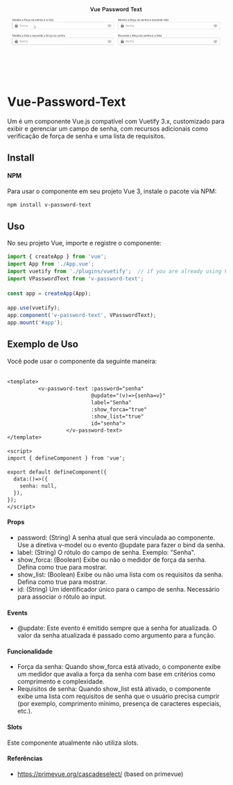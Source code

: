 ![Gif](public/movie.gif)

# Vue-Password-Text
Um é um componente Vue.js compatível com Vuetify 3.x, customizado para exibir e gerenciar um campo de senha, com recursos adicionais como verificação de força de senha e uma lista de requisitos.

## Install 
#### NPM 
Para usar o componente em seu projeto Vue 3, instale o pacote via NPM:

```bash 
npm install v-password-text
``` 
## Uso
No seu projeto Vue, importe e registre o componente:

```javascript 
import { createApp } from 'vue';
import App from './App.vue';
import vuetify from './plugins/vuetify';  // if you are already using Vuetify 
import VPasswordText from 'v-password-text';

const app = createApp(App);

app.use(vuetify);
app.component('v-password-text', VPasswordText);
app.mount('#app');
```
## Exemplo de Uso
Você pode usar o componente da seguinte maneira:

```vue

<template>
          <v-password-text :password="senha"
                           @update="(v)=>{senha=v}"
                           label="Senha"
                           :show_forca="true"
                           :show_list="true"
                           id="senha">
                   </v-password-text>
</template>

<script>
import { defineComponent } from 'vue';

export default defineComponent({
  data:()=>({
    senha: null,
  }),
});
</script>

```
#### Props
* password: (String) A senha atual que será vinculada ao componente. Use a diretiva v-model ou o evento @update para fazer o bind da senha.
* label: (String) O rótulo do campo de senha. Exemplo: "Senha".
* show_forca: (Boolean) Exibe ou não o medidor de força da senha. Defina como true para mostrar.
* show_list: (Boolean) Exibe ou não uma lista com os requisitos da senha. Defina como true para mostrar.
* id: (String) Um identificador único para o campo de senha. Necessário para associar o rótulo ao input.

#### Events
* @update: Este evento é emitido sempre que a senha for atualizada. O valor da senha atualizada é passado como argumento para a função.

#### Funcionalidade
* Força da senha: Quando show_forca está ativado, o componente exibe um medidor que avalia a força da senha com base em critérios como comprimento e complexidade.
* Requisitos de senha: Quando show_list está ativado, o componente exibe uma lista com requisitos de senha que o usuário precisa cumprir (por exemplo, comprimento mínimo, presença de caracteres especiais, etc.).


#### Slots
Este componente atualmente não utiliza slots.

#### Referências
* https://primevue.org/cascadeselect/ (based on primevue)
